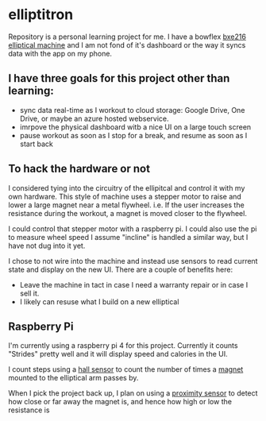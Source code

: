 # elliptitron

Repository is a personal learning project for me. I have a bowflex [bxe216 elliptical machine](https://www.ellipticalreviews.com/bowflex/bxe216/) and I am not fond of it's dashboard or the way it syncs data with the app on my phone.

## I have three goals for this project other than learning: 
- sync data real-time as I workout to cloud storage: Google Drive, One Drive, or maybe an azure hosted webservice.
- imrpove the physical dashboard witb a nice UI on a large touch screen
- pause workout as soon as I stop for a break, and resume as soon as I start back


## To hack the hardware or not
I considered tying into the circuitry of the ellipitcal and control it with my own hardware. This style of machine uses a stepper motor to raise and lower a large magnet near a metal flywheel. i.e. If the user increases the resistance during the workout, a magnet is moved closer to the flywheel.

I could control that stepper motor with a raspberry pi. I could also use the pi to measure wheel speed I assume "incline" is handled a similar way, but I have not dug into it yet.

I chose to not wire into the machine and instead use sensors to read current state and display on the new UI. There are a couple of benefits here:
- Leave the machine in tact in case I need a warranty repair or in case I sell it.
- I likely can resuse what I build on a new elliptical 


## Raspberry Pi
I'm currently using a raspberry pi 4 for this project. Currently it counts "Strides" pretty well and it will display speed and calories in the UI.

I count steps using a [hall sensor](https://www.amazon.com/gp/product/B085KVV82D/ref=ppx_yo_dt_b_search_asin_image?ie=UTF8&psc=1) to count the number of times a [magnet](https://www.amazon.com/gp/product/B07QW4916R/ref=ppx_yo_dt_b_search_asin_image?ie=UTF8&psc=1) mounted to the elliptical arm passes by.

When I pick the project back up, I plan on using a [proximity sensor](https://www.amazon.com/SainSmart-HC-SR04-Ranging-Detector-Distance/dp/B004U8TOE6/) to detect how close or far away the magnet is, and hence how high or low the resistance is

